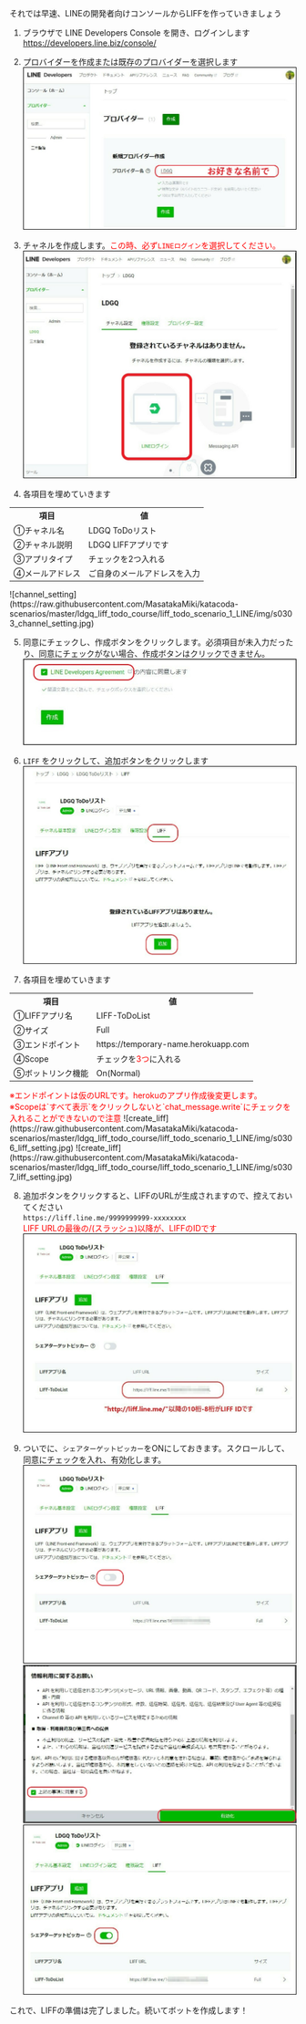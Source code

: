 それでは早速、LINEの開発者向けコンソールからLIFFを作っていきましょう

1. ブラウザで LINE Developers Console を開き、ログインします<br>
<a href="https://developers.line.biz/console/" target="_blank">https://developers.line.biz/console/</a>

2. プロバイダーを作成または既存のプロバイダーを選択します<br>
![create_provider](https://raw.githubusercontent.com/MasatakaMiki/katacoda-scenarios/master/ldgq_liff_todo_course/liff_todo_scenario_1_LINE/img/s0301_create_provider.jpg)

3. チャネルを作成します。<font color="red">この時、必ず`LINEログイン`を選択してください。</font><br>
![create_channel](https://raw.githubusercontent.com/MasatakaMiki/katacoda-scenarios/master/ldgq_liff_todo_course/liff_todo_scenario_1_LINE/img/s0302_create_channel.jpg)

4. 各項目を埋めていきます<br>
<table><tr><th>項目</th><th>値</th></tr>
<tr><td>①チャネル名</td><td>LDGQ ToDoリスト</td></tr>
<tr><td>②チャネル説明</td><td>LDGQ LIFFアプリです</td></tr>
<tr><td>③アプリタイプ</td><td>チェックを2つ入れる</td></tr>
<tr><td>④メールアドレス</td><td>ご自身のメールアドレスを入力</td></tr>
</table>
![channel_setting](https://raw.githubusercontent.com/MasatakaMiki/katacoda-scenarios/master/ldgq_liff_todo_course/liff_todo_scenario_1_LINE/img/s0303_channel_setting.jpg)

5. 同意にチェックし、作成ボタンをクリックします。必須項目が未入力だったり、同意にチェックがない場合、作成ボタンはクリックできません。
![channel_setting](https://raw.githubusercontent.com/MasatakaMiki/katacoda-scenarios/master/ldgq_liff_todo_course/liff_todo_scenario_1_LINE/img/s0304_channel_setting.jpg)

6. `LIFF` をクリックして、追加ボタンをクリックします<br>
![create_liff](https://raw.githubusercontent.com/MasatakaMiki/katacoda-scenarios/master/ldgq_liff_todo_course/liff_todo_scenario_1_LINE/img/s0305_create_liff.jpg)

7. 各項目を埋めていきます<br>
<table><tr><th>項目</th><th>値</th></tr>
<tr><td>①LIFFアプリ名</td><td>LIFF-ToDoList</td></tr>
<tr><td>②サイズ</td><td>Full</td></tr>
<tr><td>③エンドポイント</td><td>https://temporary-name.herokuapp.com</td></tr>
<tr><td>④Scope</td><td>チェックを<font color="red">3つ</font>に入れる</td></tr>
<tr><td>⑤ボットリンク機能</td><td>On(Normal)</td></tr>
</table>
<font color="red">※エンドポイントは仮のURLです。herokuのアプリ作成後変更します。</font><br>
<font color="red">※Scopeは`すべて表示`をクリックしないと`chat_message.write`にチェックを入れることができないので注意</font>
![create_liff](https://raw.githubusercontent.com/MasatakaMiki/katacoda-scenarios/master/ldgq_liff_todo_course/liff_todo_scenario_1_LINE/img/s0306_liff_setting.jpg)
![create_liff](https://raw.githubusercontent.com/MasatakaMiki/katacoda-scenarios/master/ldgq_liff_todo_course/liff_todo_scenario_1_LINE/img/s0307_liff_setting.jpg)

8. 追加ボタンをクリックすると、LIFFのURLが生成されますので、控えておいてください<br>
`https://liff.line.me/9999999999-xxxxxxxx`<br>
<font color="red">LIFF URLの最後の/(スラッシュ)以降が、LIFFのIDです</font><br>
![create_liff](https://raw.githubusercontent.com/MasatakaMiki/katacoda-scenarios/master/ldgq_liff_todo_course/liff_todo_scenario_1_LINE/img/s0308_liff_url.jpg)

9. ついでに、`シェアターゲットピッカー`をONにしておきます。スクロールして、同意にチェックを入れ、有効化します。<br>
![create_liff](https://raw.githubusercontent.com/MasatakaMiki/katacoda-scenarios/master/ldgq_liff_todo_course/liff_todo_scenario_1_LINE/img/s0309_stp.jpg)
![create_liff](https://raw.githubusercontent.com/MasatakaMiki/katacoda-scenarios/master/ldgq_liff_todo_course/liff_todo_scenario_1_LINE/img/s0310_stp.jpg)
![create_liff](https://raw.githubusercontent.com/MasatakaMiki/katacoda-scenarios/master/ldgq_liff_todo_course/liff_todo_scenario_1_LINE/img/s0311_stp.jpg)

これで、LIFFの準備は完了しました。続いてボットを作成します！
